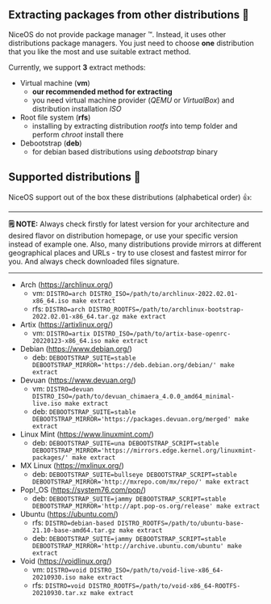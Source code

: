 ## Extracting packages from other distributions :rocket:

NiceOS do not provide package manager :tm:. Instead, it uses other distributions package managers. You just need to choose **one** distribution that you like the most and use suitable extract method.

Currently, we support **3** extract methods:
- Virtual machine (**vm**)
  - **our recommended method for extracting**
  - you need virtual machine provider (_QEMU_ or _VirtualBox_) and distribution installation _ISO_
- Root file system (**rfs**)
  - installing by extracting distribution _rootfs_ into temp folder and perform _chroot_ install there 
- Debootstrap (**deb**)
  - for debian based distributions using _debootstrap_ binary

## Supported distributions :signal_strength:

NiceOS support out of the box these distributions (alphabetical order) :+1::

---
**:spiral_notepad: NOTE:**
Always check firstly for latest version for your architecture and desired flavor on distribution homepage, or use your specific version instead of example one.
Also, many distributions provide mirrors at different geographical places and URLs - try to use closest and fastest mirror for you. And always check downloaded files signature.

---


- Arch (https://archlinux.org/)
  - vm: `DISTRO=arch DISTRO_ISO=/path/to/archlinux-2022.02.01-x86_64.iso make extract`
  - rfs: `DISTRO=arch DISTRO_ROOTFS=/path/to/archlinux-bootstrap-2022.02.01-x86_64.tar.gz make extract`
- Artix (https://artixlinux.org/)
  - vm: `DISTRO=artix DISTRO_ISO=/path/to/artix-base-openrc-20220123-x86_64.iso make extract`
- Debian (https://www.debian.org/)
  - deb: `DEBOOTSTRAP_SUITE=stable DEBOOTSTRAP_MIRROR='https://deb.debian.org/debian/' make extract`
- Devuan (https://www.devuan.org/)
  - vm: `DISTRO=devuan DISTRO_ISO=/path/to/devuan_chimaera_4.0.0_amd64_minimal-live.iso make extract`
  - deb: `DEBOOTSTRAP_SUITE=stable DEBOOTSTRAP_MIRROR='https://packages.devuan.org/merged' make extract`
- Linux Mint (https://www.linuxmint.com/)
  - deb: `DEBOOTSTRAP_SUITE=una DEBOOTSTRAP_SCRIPT=stable DEBOOTSTRAP_MIRROR='https://mirrors.edge.kernel.org/linuxmint-packages/' make extract`
- MX Linux (https://mxlinux.org/)
  - deb: `DEBOOTSTRAP_SUITE=bullseye DEBOOTSTRAP_SCRIPT=stable DEBOOTSTRAP_MIRROR='http://mxrepo.com/mx/repo/' make extract`
- Pop!_OS (https://system76.com/pop/)
  - deb: `DEBOOTSTRAP_SUITE=jammy DEBOOTSTRAP_SCRIPT=stable DEBOOTSTRAP_MIRROR='http://apt.pop-os.org/release' make extract`
- Ubuntu (https://ubuntu.com/)
  - rfs: `DISTRO=debian-based DISTRO_ROOTFS=/path/to/ubuntu-base-21.10-base-amd64.tar.gz make extract`
  - deb: `DEBOOTSTRAP_SUITE=jammy DEBOOTSTRAP_SCRIPT=stable DEBOOTSTRAP_MIRROR='http://archive.ubuntu.com/ubuntu' make extract`
- Void (https://voidlinux.org/)
  - vm: `DISTRO=void DISTRO_ISO=/path/to/void-live-x86_64-20210930.iso make extract`
  - rfs: `DISTRO=void DISTRO_ROOTFS=/path/to/void-x86_64-ROOTFS-20210930.tar.xz make extract`
